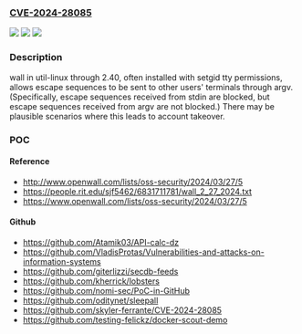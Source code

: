 ### [CVE-2024-28085](https://cve.mitre.org/cgi-bin/cvename.cgi?name=CVE-2024-28085)
![](https://img.shields.io/static/v1?label=Product&message=n%2Fa&color=blue)
![](https://img.shields.io/static/v1?label=Version&message=n%2Fa&color=blue)
![](https://img.shields.io/static/v1?label=Vulnerability&message=n%2Fa&color=brighgreen)

### Description

wall in util-linux through 2.40, often installed with setgid tty permissions, allows escape sequences to be sent to other users' terminals through argv. (Specifically, escape sequences received from stdin are blocked, but escape sequences received from argv are not blocked.) There may be plausible scenarios where this leads to account takeover.

### POC

#### Reference
- http://www.openwall.com/lists/oss-security/2024/03/27/5
- https://people.rit.edu/sjf5462/6831711781/wall_2_27_2024.txt
- https://www.openwall.com/lists/oss-security/2024/03/27/5

#### Github
- https://github.com/Atamik03/API-calc-dz
- https://github.com/VladisProtas/Vulnerabilities-and-attacks-on-information-systems
- https://github.com/giterlizzi/secdb-feeds
- https://github.com/kherrick/lobsters
- https://github.com/nomi-sec/PoC-in-GitHub
- https://github.com/oditynet/sleepall
- https://github.com/skyler-ferrante/CVE-2024-28085
- https://github.com/testing-felickz/docker-scout-demo

